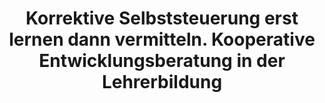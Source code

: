 --- 
abstract: '' 
authors: 
 - admin
 -  B Sieland
doi: '' 
featured: false 
publication: '*Mutzeck, Wolfgang/Schlee, Jörg (Hg.): Kollegiale Unterstützungssysteme …*, 1' 
publication_short: '' 
publishDate: '2008-01-01' 
title: 'Korrektive Selbststeuerung erst lernen  dann vermitteln. Kooperative Entwicklungsberatung in der Lehrerbildung' 
url_code: '' 
url_dataset: '' 
url_pdf: '' 
url_poster: '' 
url_project: '' 
url_slides: '' 
url_source: '' 
url_video: '' 
---